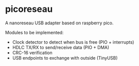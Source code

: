 # picoreseau
A nanoreseau USB adapter based on raspberry pico.

Modules to be implemented:
- Clock detector to detect when bus is free (PIO + interrupts)
- HDLC TX/RX to send/receive data (PIO + DMA)
- CRC-16 verification
- USB endpoints to exchange with outside (TinyUSB)
